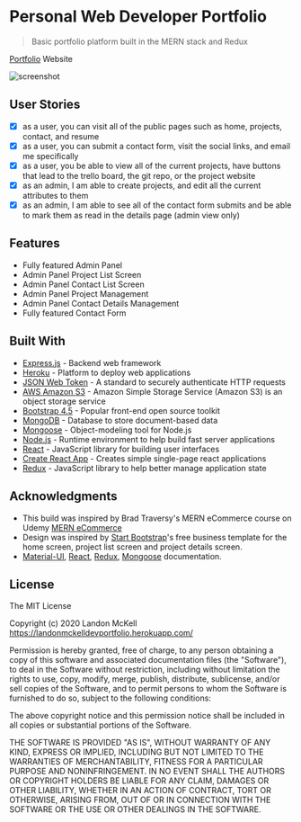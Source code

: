 # Personal Web Developer Portfolio

> Basic portfolio platform built in the MERN stack and Redux

[Portfolio](https://landonmckelldevportfolio.herokuapp.com/) Website

![screenshot](https://github.com/ETM32019/personal-portfolio/blob/main/uploads/image-1611296711643.png)

## User Stories

- [x] as a user, you can visit all of the public pages such as home, projects, contact, and resume
- [x] as a user, you can submit a contact form, visit the social links, and email me specifically
- [x] as a user, you be able to view all of the current projects, have buttons that lead to the trello board, the git repo, or the project website
- [x] as an admin, I am able to create projects, and edit all the current attributes to them
- [x] as an admin, I am able to see all of the contact form submits and be able to mark them as read in the details page (admin view only)

## Features

- Fully featured Admin Panel
- Admin Panel Project List Screen
- Admin Panel Contact List Screen
- Admin Panel Project Management
- Admin Panel Contact Details Management
- Fully featured Contact Form

## Built With

- [Express.js](https://expressjs.com/) - Backend web framework
- [Heroku](http://heroku.com/) - Platform to deploy web applications
- [JSON Web Token](https://jwt.io/) - A standard to securely authenticate HTTP requests
- [AWS Amazon S3](https://aws.amazon.com/s3/) - Amazon Simple Storage Service (Amazon S3) is an object storage service
- [Bootstrap 4.5](https://getbootstrap.com/docs/4.5/getting-started/introduction/) - Popular front-end open source toolkit
- [MongoDB](https://www.mongodb.com/) - Database to store document-based data
- [Mongoose](https://mongoosejs.com/) - Object-modeling tool for Node.js
- [Node.js](https://nodejs.org/en/) - Runtime environment to help build fast server applications
- [React](https://reactjs.org/) - JavaScript library for building user interfaces
- [Create React App](https://create-react-app.dev/) - Creates simple single-page react applications
- [Redux](https://redux.js.org/) - JavaScript library to help better manage application state

## Acknowledgments

- This build was inspired by Brad Traversy's MERN eCommerce course on Udemy [MERN eCommerce](https://www.udemy.com/course/mern-ecommerce/)
- Design was inspired by [Start Bootstrap](https://startbootstrap.com/template/small-business)'s free business template for the home screen, project list screen and project details screen.
- [Material-UI](https://material-ui.com/getting-started/installation/), [React](https://reactjs.org/docs/getting-started.html), [Redux](https://redux.js.org/introduction), [Mongoose](https://mongoosejs.com/docs/guide.html) documentation.

## License

The MIT License

Copyright (c) 2020 Landon McKell https://landonmckelldevportfolio.herokuapp.com/

Permission is hereby granted, free of charge, to any person obtaining a copy
of this software and associated documentation files (the "Software"), to deal
in the Software without restriction, including without limitation the rights
to use, copy, modify, merge, publish, distribute, sublicense, and/or sell
copies of the Software, and to permit persons to whom the Software is
furnished to do so, subject to the following conditions:

The above copyright notice and this permission notice shall be included in
all copies or substantial portions of the Software.

THE SOFTWARE IS PROVIDED "AS IS", WITHOUT WARRANTY OF ANY KIND, EXPRESS OR
IMPLIED, INCLUDING BUT NOT LIMITED TO THE WARRANTIES OF MERCHANTABILITY,
FITNESS FOR A PARTICULAR PURPOSE AND NONINFRINGEMENT. IN NO EVENT SHALL THE
AUTHORS OR COPYRIGHT HOLDERS BE LIABLE FOR ANY CLAIM, DAMAGES OR OTHER
LIABILITY, WHETHER IN AN ACTION OF CONTRACT, TORT OR OTHERWISE, ARISING FROM,
OUT OF OR IN CONNECTION WITH THE SOFTWARE OR THE USE OR OTHER DEALINGS IN
THE SOFTWARE.
